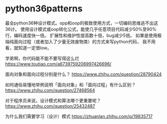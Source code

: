# python36patterns
最全python36种设计模式。opp和oop的极致使用方式，一切编码思维逃不出这36计。
使用设计模式或oop转化公式，能使几乎任意项目代码减少50%至90%行，编码速度快一倍。
扩展性和维护性提高数十倍，bug减少5倍。
如果是使用极端纯面向过程（或者加入了少量无效废物类）的方式来写python代码，
我不用看，就知道一定很low。




学弟啊，你代码能不能不要写得这么烂
https://www.toutiao.com/a6739759206997426696/

面向对象和面向过程分别是什么？
https://www.zhihu.com/question/28790424

如何通俗易懂地举例说明「面向对象」和「面向过程」有什么区别？
https://www.zhihu.com/question/27468564


对于程序员来说，设计模式和算法哪个更重要呢？
https://www.zhihu.com/question/25432487

为什么我们需要学习（设计）模式
https://zhuanlan.zhihu.com/p/19835717